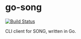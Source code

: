 # go-song

[![Build Status](https://travis-ci.org/overture-stack/song-client.svg?branch=master)](https://travis-ci.org/overture-stack/song-client)

CLI client for SONG, written in Go.

